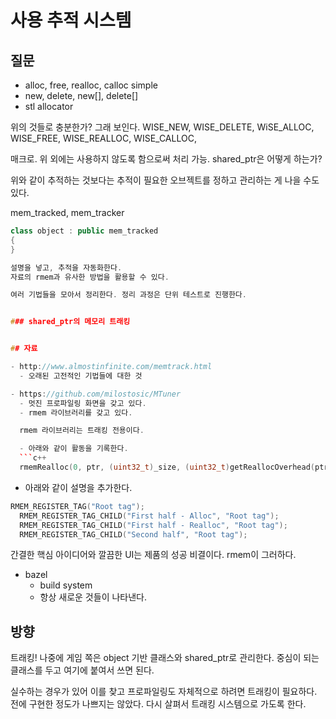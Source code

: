 # 사용 추적 시스템 

## 질문 

- alloc, free, realloc, calloc simple 
- new, delete, new[], delete[]
- stl allocator 

위의 것들로 충분한가? 그래 보인다. 
WISE_NEW, WISE_DELETE, WiSE_ALLOC, WISE_FREE, WISE_REALLOC, WISE_CALLOC, 

매크로. 위 외에는 사용하지 않도록 함으로써 처리 가능. 
shared_ptr은 어떻게 하는가? 

위와 같이 추적하는 것보다는 추적이 필요한 오브젝트를 정하고 관리하는 게 나을 수도 있다. 

mem_tracked, mem_tracker 

```c++
class object : public mem_tracked 
{
}

설명을 넣고, 추적을 자동화한다. 
자료의 rmem과 유사한 방법을 활용할 수 있다. 

여러 기법들을 모아서 정리한다. 정리 과정은 단위 테스트로 진행한다. 


### shared_ptr의 메모리 트래킹


## 자료 

- http://www.almostinfinite.com/memtrack.html
  - 오래된 고전적인 기법들에 대한 것 

- https://github.com/milostosic/MTuner
  - 멋진 프로파일링 화면을 갖고 있다. 
  - rmem 라이브러리를 갖고 있다. 

  rmem 라이브러리는 트래킹 전용이다. 

  - 아래와 같이 활동을 기록한다.  
  ```c++
  rmemRealloc(0, ptr, (uint32_t)_size, (uint32_t)getReallocOverhead(ptr), _ptr);
  ```

  - 아래와 같이 설명을 추가한다. 
  ```c++
  RMEM_REGISTER_TAG("Root tag");
	RMEM_REGISTER_TAG_CHILD("First half - Alloc", "Root tag");
	RMEM_REGISTER_TAG_CHILD("First half - Realloc", "Root tag");
	RMEM_REGISTER_TAG_CHILD("Second half", "Root tag");
  ```

  간결한 핵심 아이디어와 깔끔한 UI는 제품의 성공 비결이다. rmem이 그러하다. 


 - bazel 
   - build system 
   - 항상 새로운 것들이 나타낸다. 

## 방향

트래킹! 나중에 게임 쪽은 object 기반 클래스와 shared_ptr로 관리한다. 중심이 되는 클래스를 두고 여기에 붙여서 쓰면 된다. 

실수하는 경우가 있어 이를 찾고 프로파일링도 자체적으로 하려면 트래킹이 필요하다. 
전에 구현한 정도가 나쁘지는 않았다. 다시 살펴서 트래킹 시스템으로 가도록 한다. 








